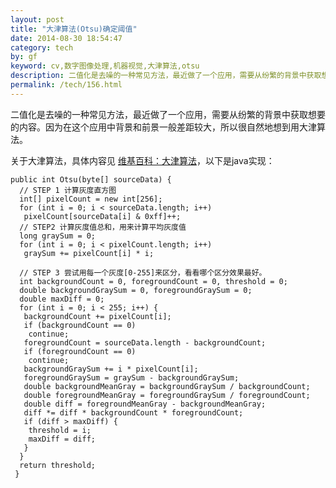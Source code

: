 ```yaml
---
layout: post
title: "大津算法(Otsu)确定阈值"
date: 2014-08-30 18:54:47
category: tech
by: gf
keyword: cv,数字图像处理,机器视觉,大津算法,otsu
description: 二值化是去噪的一种常见方法，最近做了一个应用，需要从纷繁的背景中获取想要的内容。因为在这个应用中背景和前景一般差距较大，所以很自然地想到用大津算法。关于大津算法，具体内
permalink: /tech/156.html
---
```

二值化是去噪的一种常见方法，最近做了一个应用，需要从纷繁的背景中获取想要的内容。因为在这个应用中背景和前景一般差距较大，所以很自然地想到用大津算法。

关于大津算法，具体内容见 [维基百科：大津算法][Link 1]，以下是java实现：

    public int Otsu(byte[] sourceData) {
      // STEP 1 计算灰度直方图
      int[] pixelCount = new int[256];
      for (int i = 0; i < sourceData.length; i++)
       pixelCount[sourceData[i] & 0xff]++;
      // STEP2 计算灰度值总和，用来计算平均灰度值
      long graySum = 0;
      for (int i = 0; i < pixelCount.length; i++)
       graySum += pixelCount[i] * i;
    
      // STEP 3 尝试用每一个灰度[0-255]来区分，看看哪个区分效果最好。
      int backgroundCount = 0, foregroundCount = 0, threshold = 0;
      double backgroundGraySum = 0, foregroundGraySum = 0;
      double maxDiff = 0;
      for (int i = 0; i < 255; i++) {
       backgroundCount += pixelCount[i];
       if (backgroundCount == 0)
        continue;
       foregroundCount = sourceData.length - backgroundCount;
       if (foregroundCount == 0)
        continue;
       backgroundGraySum += i * pixelCount[i];
       foregroundGraySum = graySum - backgroundGraySum;
       double backgroundMeanGray = backgroundGraySum / backgroundCount;
       double foregroundMeanGray = foregroundGraySum / foregroundCount;
       double diff = foregroundMeanGray - backgroundMeanGray;
       diff *= diff * backgroundCount * foregroundCount;
       if (diff > maxDiff) {
        threshold = i;
        maxDiff = diff;
       }
      }
      return threshold;
     }


[Link 1]: http://zh.wikipedia.org/zh/%E5%A4%A7%E6%B4%A5%E7%AE%97%E6%B3%95